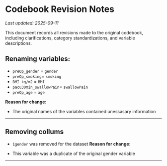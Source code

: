 # Codebook Revision Notes  

_Last updated: 2025-09-11_  
  
This document records all revisions made to the original codebook, including clarifications, category standardizations, and variable descriptions.

## Renaming variables:   
* `preOp_gender` = `gender`  
* `preOp_smoking`= `smoking`  
* `BMI kg/m2` = `BMI`  
* `pacu30min_swallowPain`= `swallowPain`  
* `preOp_age` = `age`  
    
**Reason for change:**  
- The original names of the variables contained unessasary information 

---

## Removing collums  
* `1gender` was removed for the dataset
**Reason for change:**    
- This variable was a duplicate of the original gender variable   

---

